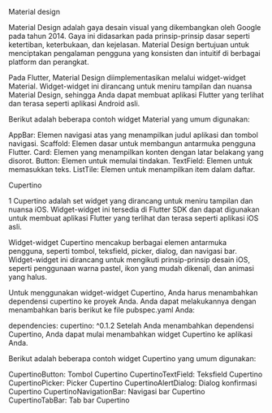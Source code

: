 Material design

Material Design adalah gaya desain visual yang dikembangkan oleh Google pada tahun 2014. Gaya ini didasarkan pada prinsip-prinsip dasar seperti ketertiban, keterbukaan, dan kejelasan. Material Design bertujuan untuk menciptakan pengalaman pengguna yang konsisten dan intuitif di berbagai platform dan perangkat.

Pada Flutter, Material Design diimplementasikan melalui widget-widget Material. Widget-widget ini dirancang untuk meniru tampilan dan nuansa Material Design, sehingga Anda dapat membuat aplikasi Flutter yang terlihat dan terasa seperti aplikasi Android asli.

Berikut adalah beberapa contoh widget Material yang umum digunakan:

AppBar: Elemen navigasi atas yang menampilkan judul aplikasi dan tombol navigasi.
Scaffold: Elemen dasar untuk membangun antarmuka pengguna Flutter.
Card: Elemen yang menampilkan konten dengan latar belakang yang disorot.
Button: Elemen untuk memulai tindakan.
TextField: Elemen untuk memasukkan teks.
ListTile: Elemen untuk menampilkan item dalam daftar.

Cupertino


1
Cupertino adalah set widget yang dirancang untuk meniru tampilan dan nuansa iOS. Widget-widget ini tersedia di Flutter SDK dan dapat digunakan untuk membuat aplikasi Flutter yang terlihat dan terasa seperti aplikasi iOS asli.

Widget-widget Cupertino mencakup berbagai elemen antarmuka pengguna, seperti tombol, teksfield, picker, dialog, dan navigasi bar. Widget-widget ini dirancang untuk mengikuti prinsip-prinsip desain iOS, seperti penggunaan warna pastel, ikon yang mudah dikenali, dan animasi yang halus.

Untuk menggunakan widget-widget Cupertino, Anda harus menambahkan dependensi cupertino ke proyek Anda. Anda dapat melakukannya dengan menambahkan baris berikut ke file pubspec.yaml Anda:

dependencies:
  cupertino: ^0.1.2
Setelah Anda menambahkan dependensi Cupertino, Anda dapat mulai menambahkan widget Cupertino ke aplikasi Anda.

Berikut adalah beberapa contoh widget Cupertino yang umum digunakan:

CupertinoButton: Tombol Cupertino
CupertinoTextField: Teksfield Cupertino
CupertinoPicker: Picker Cupertino
CupertinoAlertDialog: Dialog konfirmasi Cupertino
CupertinoNavigationBar: Navigasi bar Cupertino
CupertinoTabBar: Tab bar Cupertino